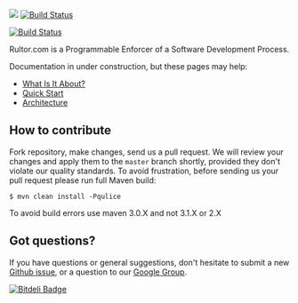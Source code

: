 <img src="http://img.rultor.com/logo-64x64.png"/> [![Build Status](http://www.rultor.com/b/stand/rultor/rultor-on-commit.png)](http://www.rultor.com/s/rultor)

[![Build Status](https://travis-ci.org/rultor/rultor.svg?branch=master)](https://travis-ci.org/rultor/rultor)

Rultor.com is a Programmable Enforcer of a Software Development Process.

Documentation in under construction, but these pages may help:

* [What Is It About?](http://doc.rultor.com/index.html)
* [Quick Start](http://doc.rultor.com/start.html)
* [Architecture](http://doc.rultor.com/architecture.html)

## How to contribute

Fork repository, make changes, send us a pull request. We will review
your changes and apply them to the `master` branch shortly, provided
they don't violate our quality standards. To avoid frustration, before
sending us your pull request please run full Maven build:

```
$ mvn clean install -Pqulice
```
To avoid build errors use maven 3.0.X and not 3.1.X or 2.X

## Got questions?

If you have questions or general suggestions, don't hesitate to submit
a new [Github issue](https://github.com/rultor/rultor/issues/new),
or a question to our
[Google Group](https://groups.google.com/forum/#!forum/rultor).


[![Bitdeli Badge](https://d2weczhvl823v0.cloudfront.net/rultor/rultor/trend.png)](https://bitdeli.com/free "Bitdeli Badge")

